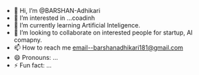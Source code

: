 - 👋 Hi, I’m @BARSHAN-Adhikari
- 👀 I’m interested in ...coadinh
- 🌱 I’m currently learning Artificial Inteligence.
- 💞️ I’m looking to collaborate on interested people for startup, AI comapny.
- 📫 How to reach me email--barshanadhikari181@gmail.com 
- 😄 Pronouns: ...
- ⚡ Fun fact: ...

<!---
BARSHAN-A/BARSHAN-A is a ✨ special ✨ repository because its `README.md` (this file) appears on your GitHub profile.
You can click the Preview link to take a look at your changes.
--->
